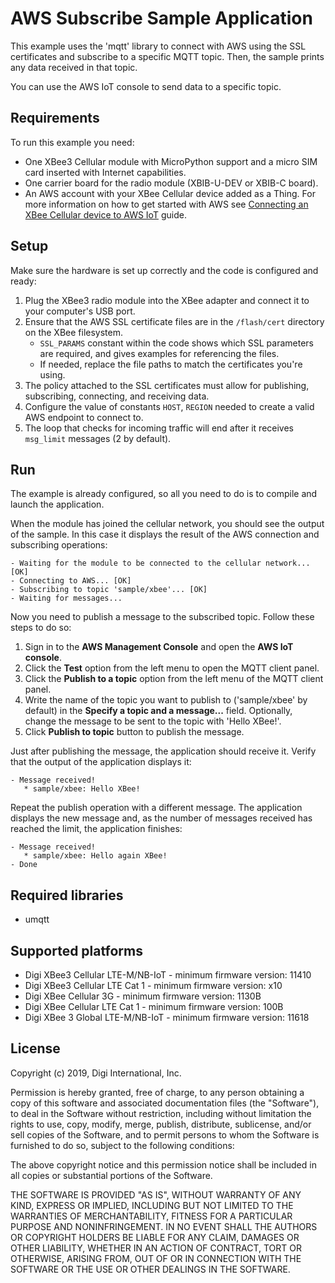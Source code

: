 AWS Subscribe Sample Application
================================

This example uses the 'mqtt' library to connect with AWS using the SSL
certificates and subscribe to a specific MQTT topic. Then, the sample prints
any data received in that topic.

You can use the AWS IoT console to send data to a specific topic.

Requirements
------------

To run this example you need:

* One XBee3 Cellular module with MicroPython support and a micro SIM card
  inserted with Internet capabilities.
* One carrier board for the radio module (XBIB-U-DEV or XBIB-C board).
* An AWS account with your XBee Cellular device added as a Thing. For more
  information on how to get started with AWS see
  [Connecting an XBee Cellular device to AWS IoT](../) guide.

Setup
-----

Make sure the hardware is set up correctly and the code is configured and
ready:

1. Plug the XBee3 radio module into the XBee adapter and connect it to your
   computer's USB port.
2. Ensure that the AWS SSL certificate files are in the `/flash/cert` directory
   on the XBee filesystem.
   * `SSL_PARAMS` constant within the code shows which SSL parameters are
     required, and gives examples for referencing the files.
   * If needed, replace the file paths to match the certificates you're
     using.
3. The policy attached to the SSL certificates must allow for publishing,
   subscribing, connecting, and receiving data.
4. Configure the value of constants `HOST`, `REGION` needed to create a valid
   AWS endpoint to connect to.
5. The loop that checks for incoming traffic will end after it receives
   `msg_limit` messages (2 by default).

Run
---

The example is already configured, so all you need to do is to compile and
launch the application.

When the module has joined the cellular network, you should see the output of
the sample. In this case it displays the result of the AWS connection and
subscribing operations:

    - Waiting for the module to be connected to the cellular network... [OK]
    - Connecting to AWS... [OK]
    - Subscribing to topic 'sample/xbee'... [OK]
    - Waiting for messages...

Now you need to publish a message to the subscribed topic. Follow these steps
to do so:

1. Sign in to the **AWS Management Console** and open the **AWS IoT console**.
2. Click the **Test** option from the left menu to open the MQTT client panel.
3. Click the **Publish to a topic** option from the left menu of the MQTT
   client panel.
4. Write the name of the topic you want to publish to ('sample/xbee' by
   default) in the **Specify a topic and a message...** field. Optionally,
   change the message to be sent to the topic with 'Hello XBee!'.
5. Click **Publish to topic** button to publish the message.

Just after publishing the message, the application should receive it. Verify
that the output of the application displays it:

    - Message received!
       * sample/xbee: Hello XBee!

Repeat the publish operation with a different message. The application displays
the new message and, as the number of messages received has reached the limit,
the application finishes:

    - Message received!
       * sample/xbee: Hello again XBee!
    - Done

Required libraries
--------------------

* umqtt

Supported platforms
-------------------

* Digi XBee3 Cellular LTE-M/NB-IoT - minimum firmware version: 11410
* Digi XBee3 Cellular LTE Cat 1 - minimum firmware version: x10
* Digi XBee Cellular 3G - minimum firmware version: 1130B
* Digi XBee Cellular LTE Cat 1 - minimum firmware version: 100B
* Digi XBee 3 Global LTE-M/NB-IoT - minimum firmware version: 11618

License
-------

Copyright (c) 2019, Digi International, Inc.

Permission is hereby granted, free of charge, to any person obtaining a copy
of this software and associated documentation files (the "Software"), to deal
in the Software without restriction, including without limitation the rights
to use, copy, modify, merge, publish, distribute, sublicense, and/or sell
copies of the Software, and to permit persons to whom the Software is
furnished to do so, subject to the following conditions:

The above copyright notice and this permission notice shall be included in all
copies or substantial portions of the Software.

THE SOFTWARE IS PROVIDED "AS IS", WITHOUT WARRANTY OF ANY KIND, EXPRESS OR
IMPLIED, INCLUDING BUT NOT LIMITED TO THE WARRANTIES OF MERCHANTABILITY,
FITNESS FOR A PARTICULAR PURPOSE AND NONINFRINGEMENT. IN NO EVENT SHALL THE
AUTHORS OR COPYRIGHT HOLDERS BE LIABLE FOR ANY CLAIM, DAMAGES OR OTHER
LIABILITY, WHETHER IN AN ACTION OF CONTRACT, TORT OR OTHERWISE, ARISING FROM,
OUT OF OR IN CONNECTION WITH THE SOFTWARE OR THE USE OR OTHER DEALINGS IN THE
SOFTWARE.